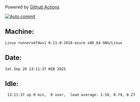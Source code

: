 Powered by [Github Actions](https://github.com/features/actions)

[![Auto commit](https://github.com/hiage/workstation/workflows/Auto%20commit/badge.svg)](https://github.com/hiage/workstation/actions?query=workflow%3A%22Auto+commit%22)

## Machine:
```
Linux runnervmf4ws1 6.11.0-1018-azure x86_64 GNU/Linux
```
## Date:
```
Sat Sep 20 13:11:37 WIB 2025
```
## Idle:
```
 13:11:37 up 0 min,  0 user,  load average: 2.58, 0.79, 0.27
```
